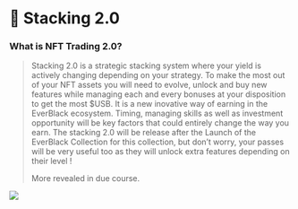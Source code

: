 # 🧱 Stacking 2.0

### What is NFT Trading 2.0?

> Stacking 2.0 is a strategic stacking system where your yield is actively changing depending on your strategy. To make the most out of your NFT assets you will need to evolve, unlock and buy new features while managing each and every bonuses at your disposition to get the most $USB. It is a new inovative way of earning in the EverBlack ecosystem. Timing, managing skills as well as investment opportunity will be key factors that could entirely change the way you earn. The stacking 2.0 will be release after the Launch of the EverBlack Collection for this collection, but don’t worry, your passes will be very useful too as they will unlock extra features depending on their level !
>
> More revealed in due course.

![](<../.gitbook/assets/output-onlinegiftools (7).gif>)
